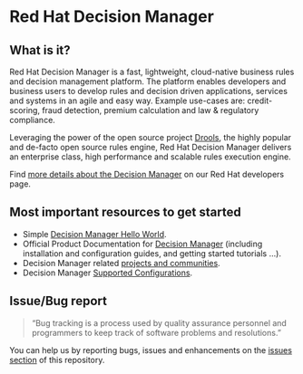# Red Hat Decision Manager

## What is it?

Red Hat Decision Manager is a fast, lightweight, cloud-native business rules and decision management  platform. The platform enables developers and business users to develop rules and decision driven applications, services and systems in an agile and easy way. Example use-cases are: credit-scoring, fraud detection, premium calculation and law & regulatory compliance.

Leveraging the power of the open source project [Drools](https://www.drools.org/), the highly popular and de-facto open source rules engine, Red Hat Decision Manager delivers an enterprise class, high performance and scalable rules execution engine.

Find [more details about the Decision Manager](https://developers.redhat.com/products/red-hat-decision-manager/overview) on our Red Hat developers page.

## Most important resources to get started

 - Simple [Decision Manager Hello World](https://developers.redhat.com/products/red-hat-decision-manager/hello-world/).
 - Official Product Documentation for [Decision Manager](https://access.redhat.com/documentation/en-us/red_hat_decision_manager/7.4/) (including installation and configuration guides, and getting started tutorials ...).
 - Decision Manager related [projects and communities](https://developers.redhat.com/products/red-hat-decision-manager/community/).
 - Decision Manager [Supported Configurations](https://access.redhat.com/articles/3354301).

## Issue/Bug report

> “Bug tracking is a process used by quality assurance personnel and programmers to keep track of software problems and resolutions.”

You can help us by reporting bugs, issues and enhancements on the [issues section](https://github.com/redhat-hackathon/decision-manager/issues) of this repository.  

